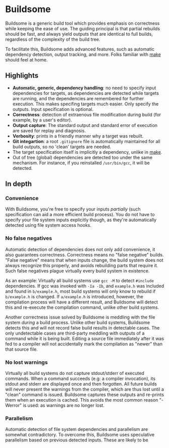 # Buildsome

Buildsome is a generic build tool which provides emphasis on correctness
while keeping the ease of use. The guiding principal is that partial
rebuilds should be fast, and always yield outputs that are identical
to full builds, regardless of the complexity of the build tree.

To facilitate this, Buildsome adds advanced features, such as
automatic dependency detection, output tracking, and more. Folks
familiar with [make](https://www.gnu.org/software/make) should feel at
home.

## Highlights

* **Automatic, generic, dependency handling**: no need to specify
  input dependencies for targets, as dependencies are detected while
  targets are running, and the dependencies are remembered for further
  execution. This makes specifing targets much easier. Only specify
  the outputs. Input specification is optional.
* **Correctness**: detection of extraenous file modification during
  build (for example, by a user's editor).
* **Output capture**: The standard output and standard error of
  execution are saved for replay and diagnosis.
* **Verbosity**: prints in a friendly manner why a target was rebuilt.
* **Git integartion**: a root `.gitignore` file is automatically
  maintained for all build outputs, so no 'clean' targets are needed.
* The target specification itself is implicitly a dependency, unlike
  in [make](https://www.gnu.org/software/make).
* Out of tree (global) dependencies are detected too under the same
  mechanism. For instance, if you reinstalled `/usr/bin/gcc`, it will
  be detected.

## In depth

### Convenience

With Buildsome, you're free to specify your inputs *partially* (such
specification can aid a more efficient build process). You do not have
to specify your file system inputs explicitly though, as they're
automatically detected using file system access hooks.

### No false negatives

Automatic detection of dependencies does not only add convenience, it
also guarantees correctness. Correctness means no "false negative"
builds. "False negative" means that when inputs change, the build
system does not always recognize this properly, and avoids rebuilding
parts that require it. Such false negatives plague virtually every
build system in existence.

As an example: Virtually all build systems use `gcc -M` to detect
`#include` dependencies.  If gcc was invoked with `-Ia -Ib`, and
`example.h` was included and found in `b/example.h`, most build
systems will only know to rebuild if `b/example.h` is changed.  If
`a/example.h` is introduced, however, the compilation process will
have a different result, and Buildsome will detect this and re-execute
the compilation command, unlike other build systems.

Another correctness issue solved by Buildsome is meddling with the
file system *during* a build process. Unlike other build systems,
Buildsome detects this and will not record false build results in
detectable cases. The only undetectable cases are third-party meddling
with outputs of a command while it is being built. Editing a source
file immediately after it was fed to a compiler will not accidentally
mark the compilation as "newer" than that source file.

### No lost warnings

Virtually all build systems do not capture stdout/stderr of executed
commands. When a command succeeds (e.g: a compiler invocation), its
stdout and stderr are displayed once and then forgotten. All future
builds will never present the warnings from the compiler, which are
thus lost until a "clean" command is issued. Buildsome captures these
outputs and re-prints them when an execution is cached. This avoids
the most common reason "-Werror" is used: as warnings are no longer
lost.

### Parallelism

Automatic detection of file system dependencies and parallelism are
somewhat contradictory. To overcome this, Buildsome uses speculative
parallelism based on previous detected inputs. These are likely to be
